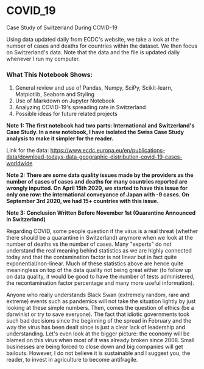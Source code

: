 # COVID_19

Case Study of Switzerland During COVID-19

Using data updated daily from ECDC's website, we take a look at the number of cases and deaths for countries within the dataset. We then focus on Switzerland's data. Note that the data and the file is updated daily whenever I run my computer.

### What This Notebook Shows:
1. General review and use of Pandas, Numpy, SciPy, Scikit-learn, Matplotlib, Seaborn and Styling
2. Use of Markdown on Jupyter Notebook
3. Analyzing COVID-19's spreading rate in Switzerland
4. Possible ideas for future related projects

__Note 1: The first notebook had two parts: International and Switzerland's Case Study. In a new notebook, I have isolated the Swiss Case Study analysis to make it simpler for the reader.__

Link for the  data:
https://www.ecdc.europa.eu/en/publications-data/download-todays-data-geographic-distribution-covid-19-cases-worldwide

__Note 2: There are some data quality issues made by the providers as the number of cases of cases and deaths for many countries reported are wrongly inputted. On April 15th 2020, we started to have this issue for only one row: the international conveyance of Japan with -9 cases. On September 3rd 2020, we had 15+ countries with this issue.__

__Note 3: Conclusion Written Before November 1st (Quarantine Announced in Switzerland)__ 

Regarding COVID, some people question if the virus is a real threat (whether there should be a quarantine in Switzerland) anymore when we look at the number of deaths vs the number of cases. Many "experts" do not understand the real meaning behind statistics as we are highly connected today and that the contamination factor is not linear but in fact quite exponential/non-linear. Much of these statistics above are hence quite meaningless on top of the data quality not being great either (to follow up on data quality, it would be good to have the number of tests administered, the recontamination factor percentage and many more useful information).

Anyone who really understands Black Swan (extremely random, rare and extreme) events such as pandemics will not take the situation lightly by just looking at these simple numbers. Then, comes the question of ethics (be a darwinist or try to save everyone). The fact that idiotic governments took such bad decisions since the beginning of the spread in February and the way the virus has been dealt since is just a clear lack of leadership and understanding. Let's even look at the bigger picture: the economy will be blamed on this virus when most of it was already broken since 2008. Small businesses are being forced to close down and big companies will get bailouts. However, I do not believe it is sustainable and I suggest you, the reader, to invest in agriculture to become antifragile.
